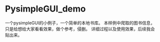 # PysimpleGUI_demo
一个pysimpleGUI的小例子，一个简单的本地书库。
本样例中爬取的图书信息，只是给想给大家看看效果，做个参考，侵删。
详细过程以及使用效果，后续我会贴出来。

